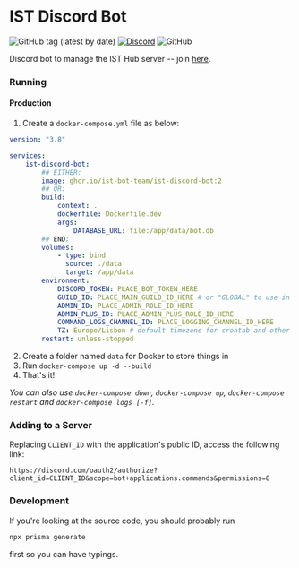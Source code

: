 # IST Discord Bot

![GitHub tag (latest by date)](https://img.shields.io/github/v/tag/ist-bot-team/ist-discord-bot?label=version)
[![Discord](https://img.shields.io/discord/759576132227694642?label=discord&logo=discord)](https://discord.leic.pt)
![GitHub](https://img.shields.io/github/license/ist-bot-team/ist-discord-bot)

Discord bot to manage the IST Hub server -- join [here](https://discord.leic.pt).

### Running

#### Production

1. Create a `docker-compose.yml` file as below:

```yaml
version: "3.8"

services:
    ist-discord-bot:
        ## EITHER:
        image: ghcr.io/ist-bot-team/ist-discord-bot:2
        ## OR:
        build:
            context: .
            dockerfile: Dockerfile.dev
            args:
                DATABASE_URL: file:/app/data/bot.db
        ## END;
        volumes:
            - type: bind
              source: ./data
              target: /app/data
        environment:
            DISCORD_TOKEN: PLACE_BOT_TOKEN_HERE
            GUILD_ID: PLACE_MAIN_GUILD_ID_HERE # or "GLOBAL" to use in multiple guilds (1hr roll-out time)
            ADMIN_ID: PLACE_ADMIN_ROLE_ID_HERE
            ADMIN_PLUS_ID: PLACE_ADMIN_PLUS_ROLE_ID_HERE
			COMMAND_LOGS_CHANNEL_ID: PLACE_LOGGING_CHANNEL_ID_HERE
            TZ: Europe/Lisbon # default timezone for crontab and other date related stuff
        restart: unless-stopped
```

2. Create a folder named `data` for Docker to store things in
3. Run `docker-compose up -d --build`
4. That's it!

_You can also use `docker-compose down`, `docker-compose up`, `docker-compose restart` and `docker-compose logs [-f]`._

### Adding to a Server

Replacing `CLIENT_ID` with the application's public ID, access the following link:

```
https://discord.com/oauth2/authorize?client_id=CLIENT_ID&scope=bot+applications.commands&permissions=8
```

### Development

If you're looking at the source code, you should probably run

```sh
npx prisma generate
```

first so you can have typings.
